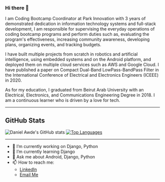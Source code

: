 ### Hi there 👋

I am Coding Bootcamp Coordinator at Park Innovation with 3 years of demonstrated dedication in information technology systems and full-stack development, I am responsible for supervising the everyday operations of coding bootcamp programs and perform duties such as, evaluating the program's effectiveness, increasing community awareness, developing plans, organizing events, and tracking budgets.

I have built multiple projects from scratch in robotics and artificial intelligence, using embedded systems and on the Android platform, and deployed them on multiple cloud services such as AWS and Google Cloud. I have published a paper on Compact Dual-Band LowPass-BandPass Filter in the International Conference of Electrical and Electronics Engineers (ICEEE) in 2020.

As for my education, I graduated from Beirut Arab University with an Electrical, Electronics, and Communications Engineering Degree in 2018. I am a continuous learner who is driven by a love for tech.


<hr>

## GitHub Stats

![Daniel Awde's GitHub stats](https://github-readme-stats.vercel.app/api?username=danielawde9&show_icons=&private_count=true)
[![Top Languages](https://github-readme-stats.vercel.app/api/top-langs/?username=danielawde9&layout=compact)]()

<hr>

- 🔭 I’m currently working on Django, Python
- 🌱 I’m currently learning Django
- 💬 Ask me about Android, Django, Python
- 📫 How to reach me: 
  - [LinkedIn](https://www.linkedin.com/in/danielawde9/)
  - [Email Me](mailto:danielawde9@gmail.com)


